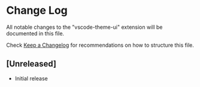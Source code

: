 # Change Log

All notable changes to the "vscode-theme-ui" extension will be documented in this file.

Check [Keep a Changelog](http://keepachangelog.com/) for recommendations on how to structure this file.

## [Unreleased]

- Initial release